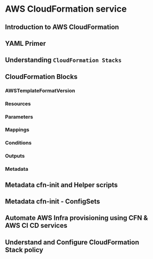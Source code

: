 # AWS CloudFormation service

## Introduction to AWS CloudFormation

## YAML Primer

## Understanding `CloudFormation Stacks`

## CloudFormation Blocks

### AWSTemplateFormatVersion

### Resources

### Parameters

### Mappings

### Conditions

### Outputs

### Metadata

## Metadata cfn-init and Helper scripts

## Metadata cfn-init - ConfigSets

## Automate AWS Infra provisioning using CFN & AWS CI CD services

## Understand and Configure CloudFormation Stack policy